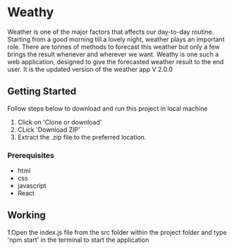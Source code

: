# Weathy
Weather is one of the major factors that affects our day-to-day routine. Starting from a good morning till a lovely night, weather plays an important role. There are tonnes of methods to forecast this weather but only a few brings the result whenever and wherever we want. Weathy is one such a web application, designed to give the forecasted weather result to the end user. It is the updated version of the weather app V 2.0.0

## Getting Started

Follow steps below to download and run this project in local machine
1. Click on 'Clone or download'
2. CLick 'Download ZIP'
3. Extract the .zip file to the preferred location.

### Prerequisites

* html
* css
* javascript
* React

## Working

1.Open the index.js file from the src folder within the project folder and type 'npm start' in the terminal to start the application

